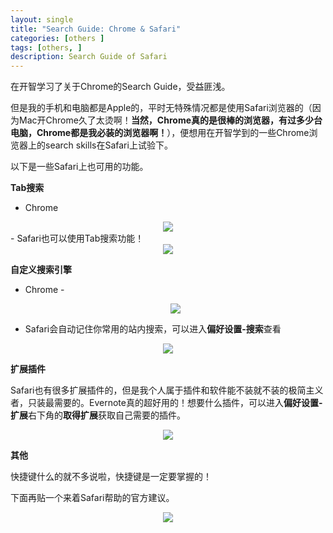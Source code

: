 ```yaml
---
layout: single
title: "Search Guide: Chrome & Safari"
categories: [others ]
tags: [others, ]
description: Search Guide of Safari
---
```


在开智学习了关于Chrome的Search Guide，受益匪浅。

但是我的手机和电脑都是Apple的，平时无特殊情况都是使用Safari浏览器的（因为Mac开Chrome久了太烫啊！**当然，Chrome真的是很棒的浏览器，有过多少台电脑，Chrome都是我必装的浏览器啊！**），便想用在开智学到的一些Chrome浏览器上的search skills在Safari上试验下。

以下是一些Safari上也可用的功能。

**Tab搜索**

- Chrome
<center><img src="http://7xosxw.com1.z0.glb.clouddn.com/j-chrome-1"></center>
- Safari也可以使用Tab搜索功能！
<center><img src="http://7xosxw.com1.z0.glb.clouddn.com/j-safari-1.jpg"></center>

**自定义搜索引擎**

- Chrome
-<center><img src="http://7xosxw.com1.z0.glb.clouddn.com/j-chrome-2"></center>

- Safari会自动记住你常用的站内搜索，可以进入**偏好设置-搜索**查看
<center><img src="http://7xosxw.com1.z0.glb.clouddn.com/j-Safari-2.jpg"></center>

**扩展插件**

Safari也有很多扩展插件的，但是我个人属于插件和软件能不装就不装的极简主义者，只装最需要的。Evernote真的超好用的！想要什么插件，可以进入**偏好设置-扩展**右下角的**取得扩展**获取自己需要的插件。

<center><img src="http://7xosxw.com1.z0.glb.clouddn.com/j-Safari-4.jpg"></center>

**其他**

快捷键什么的就不多说啦，快捷键是一定要掌握的！

下面再贴一个来着Safari帮助的官方建议。

<center><img src="http://7xosxw.com1.z0.glb.clouddn.com/j-Safari-3.jpg"></center>